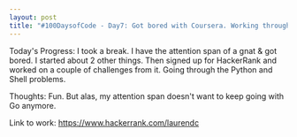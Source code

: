 ```yaml
---
layout: post
title: "#100DaysofCode - Day7: Got bored with Coursera. Working through HackerRank." 
---
```


Today's Progress: I took a break. I have the attention span of a gnat & got bored. I started about 2 other things. Then signed up for HackerRank and worked on a couple of challenges from it. Going through the Python and Shell problems.

Thoughts: Fun. But alas, my attention span doesn't want to keep going with Go anymore.

Link to work: https://www.hackerrank.com/laurendc